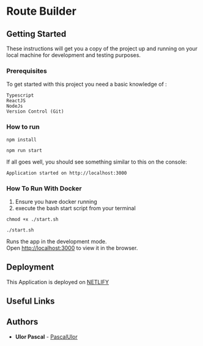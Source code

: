 # Route Builder


## Getting Started

These instructions will get you a copy of the project up and running on your local machine for development and testing purposes.

### Prerequisites

To get started with this project you need a basic knowledge of :

```
Typescript
ReactJS
NodeJs
Version Control (Git)
```

### How to run

```
npm install
```

```
npm run start
```

If all goes well, you should see something similar to this on the console:

```
Application started on http://localhost:3000
```

### How To Run With Docker

1. Ensure you have docker running
2. execute the bash start script from your terminal
```
chmod +x ./start.sh 
```

```
./start.sh 
```
Runs the app in the development mode.\
Open [http://localhost:3000](http://localhost:3000) to view it in the browser.


## Deployment

This Application is deployed on [NETLIFY](https://main--shiny-semolina-4ee499.netlify.app/)

## Useful Links

## Authors

- **Ulor Pascal** - [PascalUlor](https://github.com/PascalUlor)
